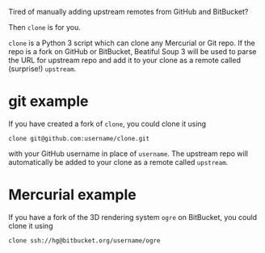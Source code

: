 Tired of manually adding upstream remotes from GitHub and BitBucket?

Then `clone` is for you.

`clone` is a Python 3 script which can clone any Mercurial or Git repo.
If the repo is a fork on GitHub or BitBucket, Beatiful Soup 3 will be 
used to parse the URL for upstream repo and add it to your clone as a
remote called (surprise!) `upstream`.


git example
===

If you have created a fork of `clone`, you could clone it using
```
clone git@github.com:username/clone.git
```
with your GitHub username in place of `username`.
The upstream repo will automatically be added to your clone as a remote called `upstream`.

Mercurial example
===

If you have a fork of the 3D rendering system `ogre` on BitBucket, you could
clone it using

```
clone ssh://hg@bitbucket.org/username/ogre
```
